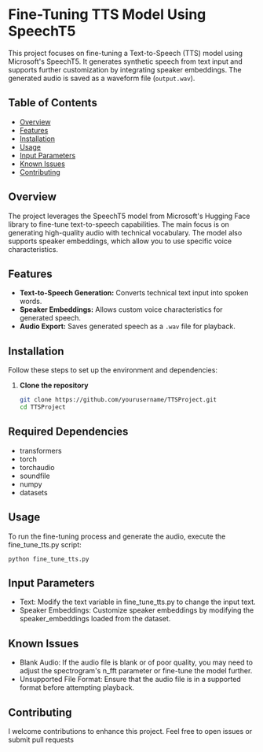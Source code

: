 
# Fine-Tuning TTS Model Using SpeechT5

This project focuses on fine-tuning a Text-to-Speech (TTS) model using Microsoft's SpeechT5. It generates synthetic speech from text input and supports further customization by integrating speaker embeddings. The generated audio is saved as a waveform file (`output.wav`).

## Table of Contents
- [Overview](#overview)
- [Features](#features)
- [Installation](#installation)
- [Usage](#usage)
- [Input Parameters](#input-parameters)
- [Known Issues](#known-issues)
- [Contributing](#contributing)

## Overview

The project leverages the SpeechT5 model from Microsoft's Hugging Face library to fine-tune text-to-speech capabilities. The main focus is on generating high-quality audio with technical vocabulary. The model also supports speaker embeddings, which allow you to use specific voice characteristics.

## Features
- **Text-to-Speech Generation:** Converts technical text input into spoken words.
- **Speaker Embeddings:** Allows custom voice characteristics for generated speech.
- **Audio Export:** Saves generated speech as a `.wav` file for playback.

## Installation

Follow these steps to set up the environment and dependencies:

1. **Clone the repository**
   ```bash
   git clone https://github.com/yourusername/TTSProject.git
   cd TTSProject
   
## Required Dependencies
- transformers
- torch
- torchaudio
- soundfile
- numpy
- datasets

## Usage
To run the fine-tuning process and generate the audio, execute the fine_tune_tts.py script:
```
python fine_tune_tts.py
```
## Input Parameters
- Text: Modify the text variable in fine_tune_tts.py to change the input text.
- Speaker Embeddings: Customize speaker embeddings by modifying the speaker_embeddings loaded from the dataset.

## Known Issues
- Blank Audio: If the audio file is blank or of poor quality, you may need to adjust the spectrogram's n_fft parameter or fine-tune the model further.
- Unsupported File Format: Ensure that the audio file is in a supported format before attempting playback.
## Contributing
I welcome contributions to enhance this project. Feel free to open issues or submit pull requests



